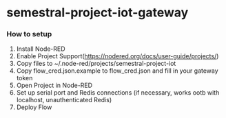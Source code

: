 # semestral-project-iot-gateway

### How to setup

1. Install Node-RED
2. Enable Project Support(https://nodered.org/docs/user-guide/projects/)
3. Copy files to ~/.node-red/projects/semestral-project-iot
4. Copy flow_cred.json.example to flow_cred.json and fill in your gateway token
5. Open Project in Node-RED
6. Set up serial port and Redis connections (if necessary, works ootb with localhost, unauthenticated Redis)
7. Deploy Flow
